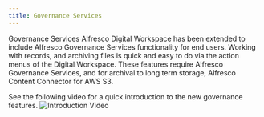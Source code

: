 ```yaml
---
title: Governance Services
---
```

Governance Services
Alfresco Digital Workspace has been extended to include Alfresco Governance Services functionality for end users. Working with records, and archiving files is quick and easy to do via the action menus of the Digital Workspace.
These features require Alfresco Governance Services, and for archival to long term storage, Alfresco Content Connector for AWS S3.

See the following video for a quick introduction to the new governance features.
![Introduction Video](https://www.youtube.com/embed/D3TGksKU7yw)
